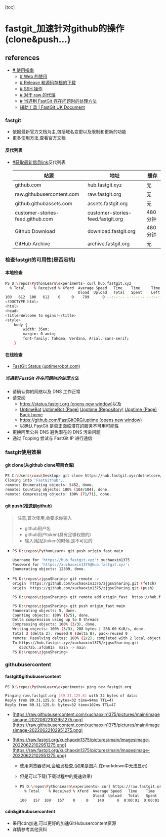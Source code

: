 [toc]
# fastgit_加速针对github的操作(clone&push...)
## references

- [# 使用指南](https://doc.fastgit.org/zh-cn/guide.html#使用指南)
  - [# Web 的使用](https://doc.fastgit.org/zh-cn/guide.html#web-的使用)
  - [# Release 和源码存档的下载](https://doc.fastgit.org/zh-cn/guide.html#release-和源码存档的下载)
  - [# SSH 操作](https://doc.fastgit.org/zh-cn/guide.html#ssh-操作)
  - [# 对于 raw 的代理](https://doc.fastgit.org/zh-cn/guide.html#对于-raw-的代理)
  - [# 当遇到 FastGit 存在问题时的处理方法](https://doc.fastgit.org/zh-cn/guide.html#当遇到-fastgit-存在问题时的处理方法)
  - [辅助工具 | FastGit UK Document](https://doc.fastgit.org/zh-cn/tools.html#fgit)

### fastgit

- 依据最新官方文档为主,包括域名变更以及限制和更新的功能
- 更多使用方法,查看官方文档

#### 反代列表

- [#获取最新信息link](https://doc.fastgit.org/zh-cn/node.html#反代列表)反代列表

  | 站源                             | 地址                              | 缓存     |
  | -------------------------------- | --------------------------------- | -------- |
  | github.com                       | hub.fastgit.xyz                   | 无       |
  | raw.githubusercontent.com        | raw.fastgit.org                   | 无       |
  | github.githubassets.com          | assets.fastgit.org                | 无       |
  | customer-stories-feed.github.com | customer-stories-feed.fastgit.org | 480 分钟 |
  | Github Download                  | download.fastgit.org              | 480 分钟 |
  | GitHub Archive                   | archive.fastgit.org               | 无       |

### 检查fastgit的可用性(是否宕机)

#### 本地检查

```bash
PS D:\repos\PythonLearn\experiments> curl hub.fastgit.xyz
  % Total    % Received % Xferd  Average Speed   Time    Time     Time  Current
                                 Dload  Upload   Total   Spent    Left  Speed
100   612  100   612    0     0    789      0 --:--:-- --:--:-- --:--:--   793
<!DOCTYPE html>
<html>
<head>
<title>Welcome to nginx!</title>
<style>
    body {
        width: 35em;
        margin: 0 auto;
        font-family: Tahoma, Verdana, Arial, sans-serif;
    }
```

#### 在线检查

- [FastGit Status (uptimerobot.com)](https://stats.uptimerobot.com/g7zoWclBN0)

##### 当遇到 FastGit 存在问题时的处理方法

- 请确认你的网络以及 DNS 工作正常
- 请查阅
  -  [https://status.fastgit.org (opens new window)](https://status.fastgit.org/)以及
    - [UptimeBot](https://stats.uptimerobot.com/g7zoWclBN0)
      [UptimeBot (Page)](https://fastgitorg.github.io/status/)
      [Upptime (Repository)](https://github.com/FastGitORG/uptime)
      [Upptime (Page)](https://fastgitorg.github.io/uptime/)
      [Back home](https://fastgit.org/)
  -  [https://github.com/FastGitORG/uptime (opens new window)](https://github.com/FastGitORG/uptime)
  - 以确认 FastGit 是否正面临潜在的服务不可用可能性
- 更换阿里公共 DNS 避免潜在的 DNS 污染问题
- 通过 Tcpping 尝试与 FastGit IP 进行通信

### fastgit使用效果



#### git clone(从github clone项目仓库)

```bash
PS C:\Users\cxxu\Desktop> git clone https://hub.fastgit.xyz/dotnetcore/FastGithub.git
Cloning into 'FastGithub'...
remote: Enumerating objects: 5452, done.
remote: Counting objects: 100% (104/104), done.
remote: Compressing objects: 100% (71/71), done.
```



#### git push(推送到github)

> 注意,首次使用,会要求你输入
>
> - github用户名
> - github用户token(具有足够权限的)
> - 输入(粘贴)token的时候,是不可见的

- ```bash
  PS D:\repos\PythonLearn> git push origin_fast main
  
  Username for 'https://hub.fastgit.xyz': xuchaoxin1375
  Password for 'https://xuchaoxin1375@hub.fastgit.xyz':
  Enumerating objects: 12309, done.
  ```

  

- ```bash
  PS D:\repos\zjgsuSharing> git remote -v
  origin  https://github.com/xuchaoxin1375/zjgsuSharing.git (fetch)
  origin  https://github.com/xuchaoxin1375/zjgsuSharing.git (push)
  
  PS D:\repos\zjgsuSharing> git remote add origin_fast  https://hub.fastgit.xyz/xuchaoxin1375/zjgsuSharing.git
  
  PS D:\repos\zjgsuSharing> git push origin_fast main
  Enumerating objects: 5, done.
  Counting objects: 100% (5/5), done.
  Delta compression using up to 8 threads
  Compressing objects: 100% (3/3), done.
  Writing objects: 100% (3/3), 288 bytes | 288.00 KiB/s, done.
  Total 3 (delta 2), reused 0 (delta 0), pack-reused 0
  remote: Resolving deltas: 100% (2/2), completed with 2 local objects.
  To https://hub.fastgit.xyz/xuchaoxin1375/zjgsuSharing.git
     d53c72b..afda81a  main -> main
  PS D:\repos\zjgsuSharing>
  ```

  

  

###  githubusercontent

#### fastgit&githubusercontent

```bash
PS D:\repos\PythonLearn\experiments> ping raw.fastgit.org

Pinging raw.fastgit.org [89.31.125.6] with 32 bytes of data:
Reply from 89.31.125.6: bytes=32 time=94ms TTL=47
Reply from 89.31.125.6: bytes=32 time=102ms TTL=47
```



- [https://raw.githubusercontent.com/xuchaoxin1375/pictures/main/imagesimage-20220622102951275.png](https://raw.githubusercontent.com/xuchaoxin1375/pictures/main/imagesimage-20220622102951275.png)

- [https://raw.fastgit.org/xuchaoxin1375/pictures/main/imagesimage-20220622102951275.png](https://raw.fastgit.org/xuchaoxin1375/pictures/main/imagesimage-20220622102951275.png)

  - 使用浏览器访问,会触发检查,(如果是图片,在markdown中无法显示)

  - 但是可以下载(下载过程中的提速效果)

  - ```bash
    PS D:\repos\PythonLearn\experiments> curl https://raw.fastgit.org/xuchaoxin1375/pictures/main/imagesimage-20220622102951275.png -o png.png
      % Total    % Received % Xferd  Average Speed   Time    Time     Time  Current
                                     Dload  Upload   Total   Spent    Left  Speed
    100   157  100   157    0     0    140      0  0:00:01  0:00:01 --:--:--   141
    ```

    

#### cdn&githubusercontent

- 采用cdn加速,可以更好的加速GitHubusercontent资源
- 详情参考其他资料